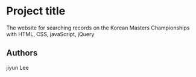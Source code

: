 # Project title
The website for searching records on the Korean Masters Championships with HTML, CSS, javaScript, jQuery
<!--
## Getting Started
## Code style
## Screenshots
## Tech/framework used
## Features
## Code Example
## Installation
## API Reference
## Tests
## How to use?
## Contribute
## Credits
## License-->
## Authors
jiyun Lee

